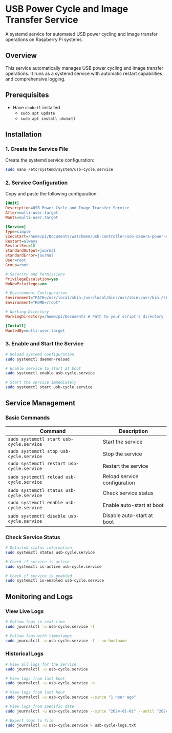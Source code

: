 # USB Power Cycle and Image Transfer Service

A systemd service for automated USB power cycling and image transfer operations on Raspberry Pi systems.

## Overview

This service automatically manages USB power cycling and image transfer operations. It runs as a systemd service with automatic restart capabilities and comprehensive logging.

## Prerequisites

- Have `uhubctl` installed
  - `sudo apt update`
  - `sudo apt install uhubctl`

## Installation

### 1. Create the Service File

Create the systemd service configuration:

```bash
sudo nano /etc/systemd/system/usb-cycle.service
```

### 2. Service Configuration

Copy and paste the following configuration:

```ini
[Unit]
Description=USB Power Cycle and Image Transfer Service
After=multi-user.target
Wants=multi-user.target

[Service]
Type=simple
ExecStart=/home/pi/Documents/watchmen/usb-controller/usb-camera-power-cycle.sh
Restart=always
RestartSec=10
StandardOutput=journal
StandardError=journal
User=root
Group=root

# Security and Permissions
PrivilegeEscalation=yes
NoNewPrivileges=no

# Environment Configuration
Environment="PATH=/usr/local/sbin:/usr/local/bin:/usr/sbin:/usr/bin:/sbin:/bin"
Environment="HOME=/root"

# Working Directory
WorkingDirectory=/home/pi/Documents # Path to your script's directory

[Install]
WantedBy=multi-user.target
```

### 3. Enable and Start the Service

```bash
# Reload systemd configuration
sudo systemctl daemon-reload

# Enable service to start at boot
sudo systemctl enable usb-cycle.service

# Start the service immediately
sudo systemctl start usb-cycle.service
```

## Service Management

### Basic Commands

| Command | Description |
|---------|-------------|
| `sudo systemctl start usb-cycle.service` | Start the service |
| `sudo systemctl stop usb-cycle.service` | Stop the service |
| `sudo systemctl restart usb-cycle.service` | Restart the service |
| `sudo systemctl reload usb-cycle.service` | Reload service configuration |
| `sudo systemctl status usb-cycle.service` | Check service status |
| `sudo systemctl enable usb-cycle.service` | Enable auto-start at boot |
| `sudo systemctl disable usb-cycle.service` | Disable auto-start at boot |

### Check Service Status

```bash
# Detailed status information
sudo systemctl status usb-cycle.service

# Check if service is active
sudo systemctl is-active usb-cycle.service

# Check if service is enabled
sudo systemctl is-enabled usb-cycle.service
```

## Monitoring and Logs

### View Live Logs

```bash
# Follow logs in real-time
sudo journalctl -u usb-cycle.service -f

# Follow logs with timestamps
sudo journalctl -u usb-cycle.service -f --no-hostname
```

### Historical Logs

```bash
# View all logs for the service
sudo journalctl -u usb-cycle.service

# View logs from last boot
sudo journalctl -u usb-cycle.service -b

# View logs from last hour
sudo journalctl -u usb-cycle.service --since "1 hour ago"

# View logs from specific date
sudo journalctl -u usb-cycle.service --since "2024-01-01" --until "2024-01-02"

# Export logs to file
sudo journalctl -u usb-cycle.service > usb-cycle-logs.txt
```
